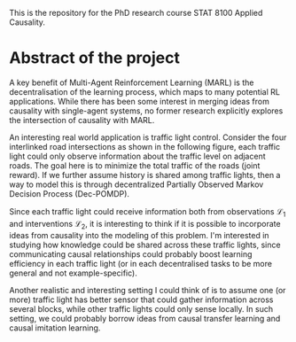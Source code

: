 This is the repository for the PhD research course STAT 8100 Applied Causality. 

# Abstract of the project

A key benefit of Multi-Agent Reinforcement Learning (MARL) is the decentralisation of the learning process, which maps to many potential RL applications. While there has been some interest in merging ideas from causality with single-agent systems, no former research explicitly explores the intersection of causality with MARL. 
    
An interesting real world application is traffic light control. Consider the four interlinked road intersections as shown in the following figure, each traffic light could only observe information about the traffic level on adjacent roads. The goal here is to minimize the total traffic of the roads (joint reward). If we further assume history is shared among traffic lights, then a way to model this is through decentralized Partially Observed Markov Decision Process (Dec-POMDP). 
    
Since each traffic light could receive information both from observations $\mathcal{L}_1$ and interventions $\mathcal{L}_2$, it is interesting to think if it is possible to incorporate ideas from causality into the modeling of this problem. I'm interested in studying how knowledge could be shared across these traffic lights, since communicating causal relationships could probably boost learning efficiency in each traffic light (or in each decentralised tasks to be more general and not example-specific). 
    
Another realistic and interesting setting I could think of is to assume one (or more) traffic light has better sensor that could gather information across several blocks, while other traffic lights could only sense locally. In such setting, we could probably borrow ideas from causal transfer learning and causal imitation learning.

 
